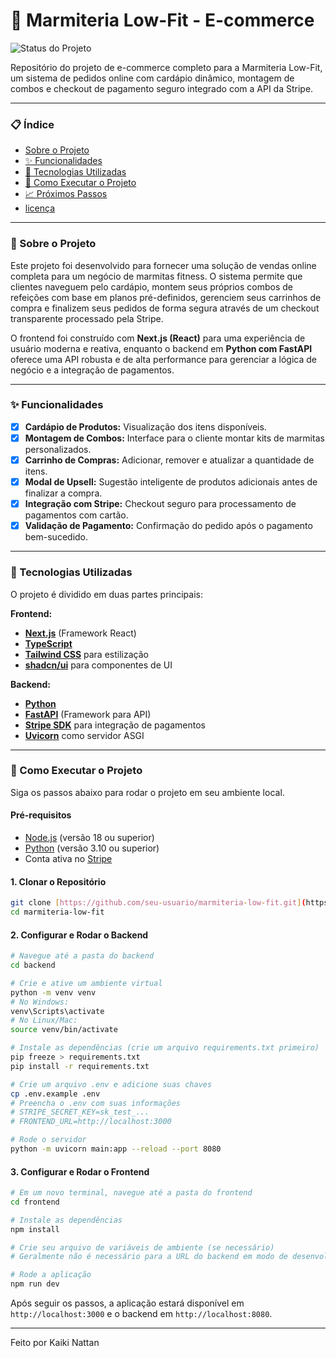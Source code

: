 # 🍲 Marmiteria Low-Fit - E-commerce

![Status do Projeto](https://img.shields.io/badge/status-em%20desenvolvimento-yellow)

Repositório do projeto de e-commerce completo para a Marmiteria Low-Fit, um sistema de pedidos online com cardápio dinâmico, montagem de combos e checkout de pagamento seguro integrado com a API da Stripe.

---

### 📋 Índice

* [Sobre o Projeto](#-sobre-o-projeto)
* [✨ Funcionalidades](#-funcionalidades)
* [🚀 Tecnologias Utilizadas](#-tecnologias-utilizadas)
* [🔧 Como Executar o Projeto](#-como-executar-o-projeto)
* [📈 Próximos Passos](#-próximos-passos)
* [ licença](#-licença)

---

### 📖 Sobre o Projeto

Este projeto foi desenvolvido para fornecer uma solução de vendas online completa para um negócio de marmitas fitness. O sistema permite que clientes naveguem pelo cardápio, montem seus próprios combos de refeições com base em planos pré-definidos, gerenciem seus carrinhos de compra e finalizem seus pedidos de forma segura através de um checkout transparente processado pela Stripe.

O frontend foi construído com **Next.js (React)** para uma experiência de usuário moderna e reativa, enquanto o backend em **Python com FastAPI** oferece uma API robusta e de alta performance para gerenciar a lógica de negócio e a integração de pagamentos.

---

### ✨ Funcionalidades

-   [x] **Cardápio de Produtos:** Visualização dos itens disponíveis.
-   [x] **Montagem de Combos:** Interface para o cliente montar kits de marmitas personalizados.
-   [x] **Carrinho de Compras:** Adicionar, remover e atualizar a quantidade de itens.
-   [x] **Modal de Upsell:** Sugestão inteligente de produtos adicionais antes de finalizar a compra.
-   [x] **Integração com Stripe:** Checkout seguro para processamento de pagamentos com cartão.
-   [x] **Validação de Pagamento:** Confirmação do pedido após o pagamento bem-sucedido.

---

### 🚀 Tecnologias Utilizadas

O projeto é dividido em duas partes principais:

**Frontend:**
* **[Next.js](https://nextjs.org/)** (Framework React)
* **[TypeScript](https://www.typescriptlang.org/)**
* **[Tailwind CSS](https://tailwindcss.com/)** para estilização
* **[shadcn/ui](https://ui.shadcn.com/)** para componentes de UI

**Backend:**
* **[Python](https://www.python.org/)**
* **[FastAPI](https://fastapi.tiangolo.com/)** (Framework para API)
* **[Stripe SDK](https://stripe.com/docs/api)** para integração de pagamentos
* **[Uvicorn](https://www.uvicorn.org/)** como servidor ASGI

---

### 🔧 Como Executar o Projeto

Siga os passos abaixo para rodar o projeto em seu ambiente local.

#### **Pré-requisitos**
* [Node.js](https://nodejs.org/en/) (versão 18 ou superior)
* [Python](https://www.python.org/downloads/) (versão 3.10 ou superior)
* Conta ativa no [Stripe](https://dashboard.stripe.com/register)

#### **1. Clonar o Repositório**
```bash
git clone [https://github.com/seu-usuario/marmiteria-low-fit.git](https://github.com/seu-usuario/marmiteria-low-fit.git)
cd marmiteria-low-fit
```

#### **2. Configurar e Rodar o Backend**
```bash
# Navegue até a pasta do backend
cd backend

# Crie e ative um ambiente virtual
python -m venv venv
# No Windows:
venv\Scripts\activate
# No Linux/Mac:
source venv/bin/activate

# Instale as dependências (crie um arquivo requirements.txt primeiro)
pip freeze > requirements.txt
pip install -r requirements.txt

# Crie um arquivo .env e adicione suas chaves
cp .env.example .env
# Preencha o .env com suas informações
# STRIPE_SECRET_KEY=sk_test_...
# FRONTEND_URL=http://localhost:3000

# Rode o servidor
python -m uvicorn main:app --reload --port 8080
```

#### **3. Configurar e Rodar o Frontend**
```bash
# Em um novo terminal, navegue até a pasta do frontend
cd frontend

# Instale as dependências
npm install

# Crie seu arquivo de variáveis de ambiente (se necessário)
# Geralmente não é necessário para a URL do backend em modo de desenvolvimento

# Rode a aplicação
npm run dev
```

Após seguir os passos, a aplicação estará disponível em `http://localhost:3000` e o backend em `http://localhost:8080`.

---
Feito por Kaiki Nattan
